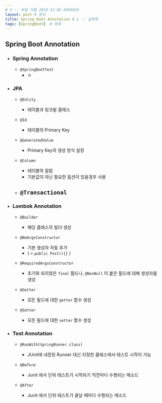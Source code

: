 ```yaml
---
# 3 :: 파일 이름 2019-12-05-XXXXXXX  
layout: post # 양식 
title: Spring Boot Annotation # 1 :: 글제목
tags: [SpringBoot]  # 분류
---
```



## Spring Boot Annotation

- ### Spring Annotation
  - `@SpringBootTest`
    - ㅇ


- ### JPA

  - `@Entity`
    - 테이블과 링크될 클래스

  - `@Id`
    - 테이블의 Primary Key

  - `@GeneratedValue`
    - Primary Key의 생성 방식 설정

  - `@Column`
    - 테이블의 컬럼
    - 기본값이 아닌 필요한 옵션이 있을경우 사용

  - `@Transactional`
    - 

- ### Lombok Annotation

  - `@Builder`
    - 해당 클래스의 빌더 생성
  
  - `@NoArgsConstructor`
    - 기본 생성자 자동 추가
    - ( = `public Post(){}` )
  
  - `@RequiredArgsConstructor`
    - 초기화 되지않은 `final` 필드나, `@NonNull` 이 붙은 필드에 대해 생성자를 생성 
  
  - `@Getter`
    - 모든 필드에 대한 `getter` 함수 생성
  
  - `@Setter`
    - 모든 필드에 대한 `setter` 함수 생성


- ### Test Annotation

  - `@RunWith(SpringRunner.class)`
    - JUnit에 내장된 Runner 대신 지정한 클래스에서 테스트 시작이 가능

  - `@Before`
    - Junit 에서 단위 테스트가 시작되기 직전마다 수행되는 메소드
  
  - `@After`
    - Junit 에서 단위 테스트가 끝날 때마다 수행되는 메소드


